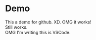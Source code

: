 # Demo
This a demo for github. XD.
OMG it works!<br>
Still works.<br>
OMG I'm writing this is VSCode.

